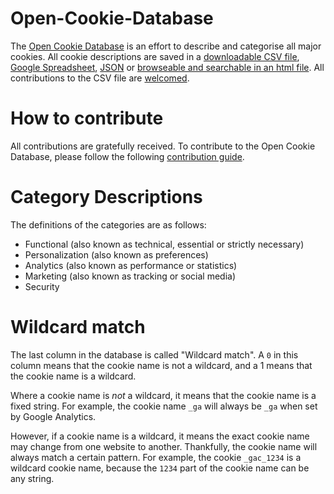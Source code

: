 # Open-Cookie-Database

The [Open Cookie Database](open-cookie-database.csv) is an effort to describe and categorise all major cookies. All cookie descriptions are saved in a [downloadable CSV file](open-cookie-database.csv), [Google Spreadsheet](https://docs.google.com/spreadsheets/d/101f_Brw6SSVTn6hOndQzkH8S1Vj8VzRqab4Q5OnsmmA/edit?usp=sharing), [JSON](open-cookie-database.json) or [browseable and searchable in an html file](https://jkwakman.github.io/Open-Cookie-Database/open-cookie-database.html). All contributions to the CSV file are [welcomed](docs/CONTRIBUTING.md).

# How to contribute

All contributions are gratefully received. To contribute to the Open Cookie Database, please follow the following [contribution guide](docs/CONTRIBUTING.md). 

# Category Descriptions

The definitions of the categories are as follows:

- Functional (also known as technical, essential or strictly necessary)
- Personalization (also known as preferences)
- Analytics (also known as performance or statistics)
- Marketing (also known as tracking or social media)
- Security

# Wildcard match
The last column in the database is called "Wildcard match". A `0` in this column means that the cookie name is not a wildcard, and a 1 means that the cookie name is a wildcard.

Where a cookie name is *not* a wildcard, it means that the cookie name is a fixed string.  For example, the cookie name `_ga` will always be `_ga` when set by Google Analytics.

However, if a cookie name is a wildcard, it means the exact cookie name may change from one website to another. Thankfully, the cookie name will always match a certain pattern. For example, the cookie `_gac_1234` is a wildcard cookie name, because the `1234` part of the cookie name can be any string.
